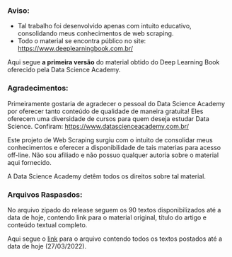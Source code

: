 ### Aviso:

- Tal trabalho foi desenvolvido apenas com intuito educativo, consolidando meus conhecimentos de web scraping.
- Todo o material se encontra público no site: https://www.deeplearningbook.com.br/

Aqui segue **a primeira versão** do material obtido do Deep Learning Book oferecido pela Data Science Academy.

### Agradecimentos:

Primeiramente gostaria de agradecer o pessoal do Data Science Academy por oferecer tanto conteúdo de qualidade de maneira gratuita!
Eles oferecem uma diversidade de cursos para quem deseja estudar Data Science. Confiram: https://www.datascienceacademy.com.br/

Este projeto de Web Scraping surgiu com o intuito de consolidar meus conhecimentos e oferecer a disponibilidade de tais materias para acesso off-line.
Não sou afiliado e não possuo qualquer autoria sobre o material aqui fornecido. 

A Data Science Academy detêm todos os direitos sobre tal material.

### Arquivos Raspasdos:

No arquivo zipado do release seguem os 90 textos disponibilizados até a data de hoje, contendo link para o material original, título do artigo e conteúdo textual completo.

Aqui segue o [link](https://github.com/dan-alvares/Scraping-Deep-Learning-Book/releases/download/v1.0/textos.zip) para o arquivo contendo todos os textos postados até a data de hoje (27/03/2022).
